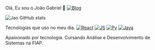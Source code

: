 Olá, Eu sou o João Gabriel  👋
[![Blog](https://img.shields.io/badge/LinkedIn-0077B5?style=for-the-badge&logo=linkedin&logoColor=white)](https://www.linkedin.com/in/felipe-morais-322891266/)

![Jao GitHub stats](https://github-readme-stats.vercel.app/api?username=Jaozerahh&show_icons=true&theme=tokyonight)

Tecnologias que uso no meu dia.
[![React](https://img.shields.io/badge/React-20232A?style=for-the-badge&logo=react&logoColor=61DAFB)]()
[![JS](https://img.shields.io/badge/JavaScript-F7DF1E?style=for-the-badge&logo=javascript&logoColor=black)]()
[![Py](https://img.shields.io/badge/Python-3776AB?style=for-the-badge&logo=python&logoColor=white)]()
[![Java](https://img.shields.io/badge/Java-ED8B00?style=for-the-badge&logo=openjdk&logoColor=white)]()

Apaixonado por tecnologia. Cursando Análise e Desenvolvimento de Sistemas na FIAP.
